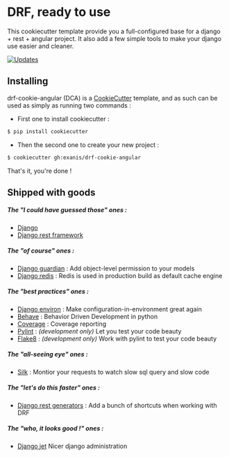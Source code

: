 # DRF, ready to use

This cookiecutter template provide you a full-configured base for a django + rest + angular project. It also add a few
simple tools to make your django use easier and cleaner.

[![Updates](https://pyup.io/repos/github/Exanis/drf-cookie-angular/shield.svg)](https://pyup.io/repos/github/Exanis/drf-cookie-angular/)

## Installing

drf-cookie-angular (DCA) is a [CookieCutter](https://github.com/audreyr/cookiecutter) template, and as such can be used
as simply as running two commands :
- First one to install cookiecutter :
```bash
$ pip install cookiecutter
```

- Then the second one to create your new project :
```bash
$ cookiecutter gh:exanis/drf-cookie-angular 
```

That's it, you're done !

## Shipped with goods

##### The "I could have guessed those" ones :
- [Django](https://www.djangoproject.com/)
- [Django rest framework](http://www.django-rest-framework.org/)

##### The "of course" ones :
- [Django guardian](https://django-guardian.readthedocs.io/en/stable/) : Add object-level permission to your models
- [Django redis](https://niwinz.github.io/django-redis/latest/) : Redis is used in production build as default cache engine

##### The "best practices" ones :
- [Django environ](https://github.com/joke2k/django-environ) : Make configuration-in-environment great again
- [Behave](https://github.com/behave/behave) : Behavior Driven Development in python
- [Coverage](https://coverage.readthedocs.io/en/coverage-4.4.1/) : Coverage reporting
- [Pylint](https://www.pylint.org/) : _(development only)_ Let you test your code beauty
- [Flake8](https://gitlab.com/pycqa/flake8) : _(development only)_ Work with pylint to test your code beauty

##### The "all-seeing eye" ones :
- [Silk](https://github.com/jazzband/silk) : Montior your requests to watch slow sql query and slow code

##### The "let's do this faster" ones :
- [Django rest generators](https://github.com/Exanis/django-rest-generators) : Add a bunch of shortcuts when working with DRF

##### The "who, it looks good !" ones :
- [Django jet](https://github.com/geex-arts/django-jet) Nicer django administration